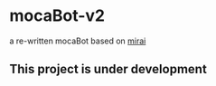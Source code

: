 # mocaBot-v2
 a re-written mocaBot based on [mirai](https://github.com/mamoe/mirai)

## This project is under development
